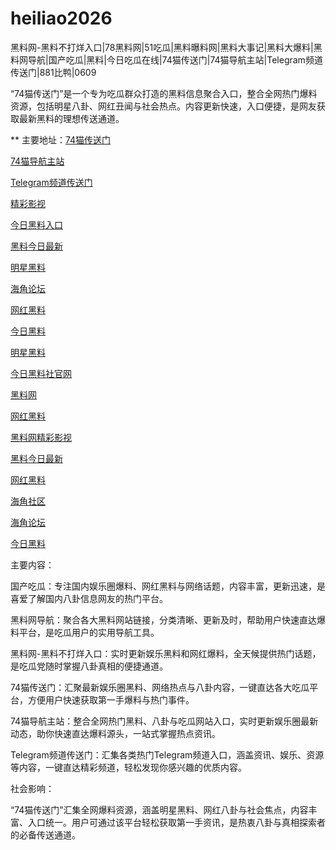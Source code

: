 # heiliao2026
黑料网-黑料不打烊入口|78黑料网|51吃瓜|黑料曝料网|黑料大事记|黑料大爆料|黑料网导航|国产吃瓜|黑料|今日吃瓜在线|74猫传送门|74猫导航主站|Telegram频道传送门|881比鸭|0609

“74猫传送门”是一个专为吃瓜群众打造的黑料信息聚合入口，整合全网热门爆料资源，包括明星八卦、网红丑闻与社会热点。内容更新快速，入口便捷，是网友获取最新黑料的理想传送通道。

** 主要地址：<a href="https://74mao.com/">74猫传送门</a>

<a href="https://74mao.com/">74猫导航主站</a>

<a href="https://74mao.com/">Telegram频道传送门</a>

<a href="https://hehhe-3jg.pages.dev/">精彩影视</a>

<a href="https://heiliao-1-3jn.pages.dev/">今日黑料入口</a>

<a href="https://heiliao-2-21q.pages.dev/">黑料今日最新</a>

<a href="https://heiliao-3-0ld.pages.dev/">明星黑料</a>

<a href="https://heiliao-4-6dw.pages.dev/">海角论坛</a>

<a href="https://heiliao-5.pages.dev/">网红黑料</a>

<a href="https://heiliao-6.pages.dev/">今日黑料</a>

<a href="https://heiliao-7.pages.dev/">明星黑料</a>

<a href="https://heiliao-8.pages.dev/">今日黑料社官网</a>

<a href="https://heiliao-9.pages.dev/">黑料网</a>

<a href="https://heiliao-10.pages.dev/">网红黑料</a>

<a href="https://heiliao-11.pages.dev/">黑料网精彩影视</a>

<a href="https://heiliao-12.pages.dev/">黑料今日最新</a>

<a href="https://heiliao-13.pages.dev/">网红黑料</a>

<a href="https://heiliao-15.pages.dev/">海角社区</a>

<a href="https://heiliao-16.pages.dev/">海角论坛</a>

<a href="https://heiliao-17.pages.dev/">今日黑料</a>


主要内容：

国产吃瓜：专注国内娱乐圈爆料、网红黑料与网络话题，内容丰富，更新迅速，是喜爱了解国内八卦信息网友的热门平台。

黑料网导航：聚合各大黑料网站链接，分类清晰、更新及时，帮助用户快速直达爆料平台，是吃瓜用户的实用导航工具。

黑料网-黑料不打烊入口：实时更新娱乐黑料和网红爆料，全天候提供热门话题，是吃瓜党随时掌握八卦真相的便捷通道。

74猫传送门：汇聚最新娱乐圈黑料、网络热点与八卦内容，一键直达各大吃瓜平台，方便用户快速获取第一手爆料与热门事件。

74猫导航主站：整合全网热门黑料、八卦与吃瓜网站入口，实时更新娱乐圈最新动态，助你快速直达爆料源头，一站式掌握热点资讯。

Telegram频道传送门：汇集各类热门Telegram频道入口，涵盖资讯、娱乐、资源等内容，一键直达精彩频道，轻松发现你感兴趣的优质内容。

社会影响：

“74猫传送门”汇集全网爆料资源，涵盖明星黑料、网红八卦与社会焦点，内容丰富、入口统一。用户可通过该平台轻松获取第一手资讯，是热衷八卦与真相探索者的必备传送通道。
